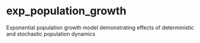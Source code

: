 # exp_population_growth
Exponential population growth model demonstrating effects of deterministic and stochastic population dynamics
